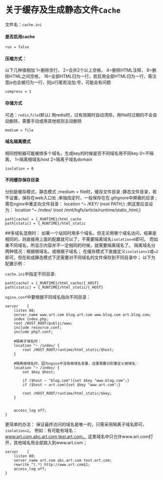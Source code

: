 # 关于缓存及生成静态文件`Cache`

文件名：`cache.ini`


#### 是否启用cache
```
run = false
```

#### 压缩方式：
以下几种值相加
1=删除空行，
2=合并2个以上空格，
4=删除HTML注释，
8=删除HTML之间空格，
16=全部HTML归为一行，若启用全部HTML归为一行，需注意js也会被归为一行，则js行尾若没加;号，可能会有问题
```
compress = 1
```

#### 存储方式
可选：`redis`,`file`(默认)
用redis时，过有效期时自动清除，用file时过期的不会自动删除，需要手动或用其他规则主动删除
```
medium = file
```

#### 域名隔离模式
相同控制器可能被绑多个域名，生成key的时候是否不同域名用不同key
0=不隔离，
1=隔离根域名host
2=隔离子域名domain
```
isolation = 0
```

#### 不同缓存保存目录
分别是缓存模式，静态模式
;medium = file时，缓存文件目录
;静态文件目录，若不设置，保存在web入口处
;单独指定时，一般保存在在.gitignore中屏蔽的目录
;需在nginx中重定向文件目录： location ^~ /KEY/ {root PATH;}
;例这里应该设为： location ^~ /index/ {root /mnt/hgfs/article/runtime/static_html;}
```
path[cache] = {_RUNTIME}/html_cache
path[static] = {_RUNTIME}/html_static
```


##多域名混用时：
如果一个站同时用多个域名，但无论用哪个域名访问，结果是相同的，则直接用上面的配置就可以了，不需要隔离域名`isolation=0`即可。
而如果不同域名，所显示内容并不一定相同的时候，就需要隔离域名了。
隔离域名分两种情况：根据根域名，或根据子域名；
在缓存模式下直接定义`isolation=1`或`=2`即可，但在和成静态模式下还需要对不同域名的文件保存到不同目录中；
以下为配置示例：

`cache.ini`中指定不同目录:
```
path[cache] = {_RUNTIME}/html_cache/{_HOST}
path[static] = {_RUNTIME}/html_static/{_HOST}
```

`nginx.conf`中要根据不同域名指向不同目录：
```
server    {
    listen 80;
    server_name www.art.com blog.art.com www.blog.com art.blog.com;
    index index.php;
    root /HOST_ROOT/public/www;
    include resource.conf;
    include php7.conf;

    #隔离子域名时：
    location ^~ /index/ {
        root /HOST_ROOT/runtime/html_static/$host;
    }

    #隔离根域名时，因为nginx中没有根域名变量，这里需要分别重定义根域名：
    location ^~ /index/ {
        set $key $host;

        if ($host ~ "blog.com"){set $key "www.blog.com";}
        if ($host ~ art.com){set $key "www.art.com";}

        root /HOST_ROOT/runtime/html_static/$key;
    }


    access_log off;
}
```
更简单的办法：
保证最终访问的域名是唯一的，只需采用隔离子域名即可，`isolation=2`。
例如：有可能有域名：www.art.com,abc.art.com,test.art.com，
这里域名中只允许www.art.com打开，其他域名用全部跳入到www.art.com；
```
server    {
    listen 80;
    server_name art.com abc.art.com test.art.com;
    rewrite ^(.*) http://www.art.com$1;
    access_log off;
}
```